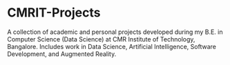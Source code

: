 # CMRIT-Projects
A collection of academic and personal projects developed during my B.E. in Computer Science (Data Science) at CMR Institute of Technology, Bangalore. Includes work in Data Science, Artificial Intelligence, Software Development, and Augmented Reality.
